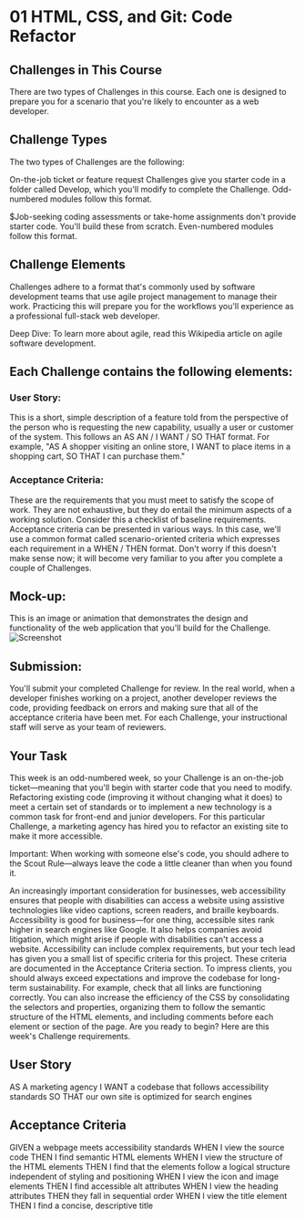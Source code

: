 # 01 HTML, CSS, and Git: Code Refactor

## Challenges in This Course
There are two types of Challenges in this course. Each one is designed to prepare you for a scenario that you're likely to encounter as a web developer.

## Challenge Types
The two types of Challenges are the following:


On-the-job ticket or feature request Challenges give you starter code in a folder called Develop, which you'll modify to complete the Challenge. Odd-numbered modules follow this format.


$Job-seeking coding assessments or take-home assignments don't provide starter code. You'll build these from scratch. Even-numbered modules follow this format.



## Challenge Elements
Challenges adhere to a format that's commonly used by software development teams that use agile project management to manage their work. Practicing this will prepare you for the workflows you'll experience as a professional full-stack web developer.

Deep Dive: To learn more about agile, read this Wikipedia article on agile software development.

## Each Challenge contains the following elements:


### User Story: 
This is a short, simple description of a feature told from the perspective of the person who is requesting the new capability, usually a user or customer of the system. This follows an AS AN / I WANT / SO THAT format. For example, "AS A shopper visiting an online store, I WANT to place items in a shopping cart, SO THAT I can purchase them."


### Acceptance Criteria: 
These are the requirements that you must meet to satisfy the scope of work. They are not exhaustive, but they do entail the minimum aspects of a working solution. Consider this a checklist of baseline requirements. Acceptance criteria can be presented in various ways. In this case, we'll use a common format called scenario-oriented criteria which expresses each requirement in a WHEN / THEN format. Don't worry if this doesn't make sense now; it will become very familiar to you after you complete a couple of Challenges.


## Mock-up: 
This is an image or animation that demonstrates the design and functionality of the web application that you'll build for the Challenge.
![Screenshot](http:/../Users/valea/OneDrive/Pictures/Screenshots/Screenshot_20221222_041747.png?raw=true)


## Submission: 
You'll submit your completed Challenge for review. In the real world, when a developer finishes working on a project, another developer reviews the code, providing feedback on errors and making sure that all of the acceptance criteria have been met. For each Challenge, your instructional staff will serve as your team of reviewers.



## Your Task
This week is an odd-numbered week, so your Challenge is an on-the-job ticket—meaning that you'll begin with starter code that you need to modify.
Refactoring existing code (improving it without changing what it does) to meet a certain set of standards or to implement a new technology is a common task for front-end and junior developers. For this particular Challenge, a marketing agency has hired you to refactor an existing site to make it more accessible.

Important: When working with someone else's code, you should adhere to the Scout Rule—always leave the code a little cleaner than when you found it.

An increasingly important consideration for businesses, web accessibility ensures that people with disabilities can access a website using assistive technologies like video captions, screen readers, and braille keyboards. Accessibility is good for business—for one thing, accessible sites rank higher in search engines like Google. It also helps companies avoid litigation, which might arise if people with disabilities can't access a website.
Accessibility can include complex requirements, but your tech lead has given you a small list of specific criteria for this project. These criteria are documented in the Acceptance Criteria section.
To impress clients, you should always exceed expectations and improve the codebase for long-term sustainability. For example, check that all links are functioning correctly. You can also increase the efficiency of the CSS by consolidating the selectors and properties, organizing them to follow the semantic structure of the HTML elements, and including comments before each element or section of the page.
Are you ready to begin? Here are this week's Challenge requirements.

## User Story

AS A marketing agency
I WANT a codebase that follows accessibility standards
SO THAT our own site is optimized for search engines



## Acceptance Criteria

GIVEN a webpage meets accessibility standards
WHEN I view the source code
THEN I find semantic HTML elements
WHEN I view the structure of the HTML elements
THEN I find that the elements follow a logical structure independent of styling and positioning
WHEN I view the icon and image elements
THEN I find accessible alt attributes
WHEN I view the heading attributes
THEN they fall in sequential order
WHEN I view the title element
THEN I find a concise, descriptive title
